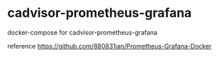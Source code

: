 # cadvisor-prometheus-grafana
docker-compose for cadvisor-prometheus-grafana

reference https://github.com/880831ian/Prometheus-Grafana-Docker
